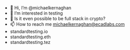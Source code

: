 - 👋 Hi, I’m @michaelkernaghan
- 👀 I’m interested in testing
- 🌱 Is it even possible to be full stack in crypto?
- 📫 How to reach me michaelkernaghan@ecadlabs.com
- standardtesting.io
- standardtesting.eth
- standardtesting.tez

<!---
michaelkernaghan/michaelkernaghan is a ✨ special ✨ repository because its `README.md` (this file) appears on your GitHub profile.
You can click the Preview link to take a look at your changes.
--->
